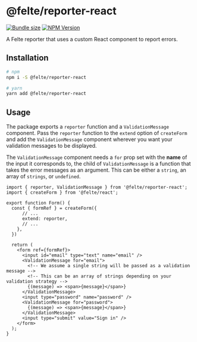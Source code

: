 # @felte/reporter-react

[![Bundle size](https://img.shields.io/bundlephobia/min/@felte/reporter-react)](https://bundlephobia.com/result?p=@felte/reporter-react)
[![NPM Version](https://img.shields.io/npm/v/@felte/reporter-react)](https://www.npmjs.com/package/@felte/reporter-react)

A Felte reporter that uses a custom React component to report errors.

## Installation

```sh
# npm
npm i -S @felte/reporter-react

# yarn
yarn add @felte/reporter-react
```

## Usage

The package exports a `reporter` function and a `ValidationMessage` component. Pass the `reporter` function to the `extend` option of `createForm` and add the `ValidationMessage` component wherever you want your validation messages to be displayed.

The `ValidationMessage` component needs a `for` prop set with the **name** of the input it corresponds to, the child of `ValidationMessage` is a function that takes the error messages as an argument. This can be either a `string`, an array of `strings`, or `undefined`.

```tsx
import { reporter, ValidationMessage } from '@felte/reporter-react';
import { createForm } from '@felte/react';

export function Form() {
  const { formRef } = createForm({
      // ...
      extend: reporter,
      // ...
    },
  })

  return (
    <form ref={formRef}>
      <input id="email" type="text" name="email" />
      <ValidationMessage for="email">
        <!-- We assume a single string will be passed as a validation message -->
        <!-- This can be an array of strings depending on your validation strategy -->
        {(message) => <span>{message}</span>}
      </ValidationMessage>
      <input type="password" name="password" />
      <ValidationMessage for="password">
        {(message) => <span>{message}</span>}
      </ValidationMessage>
      <input type="submit" value="Sign in" />
    </form>
  );
}
```
